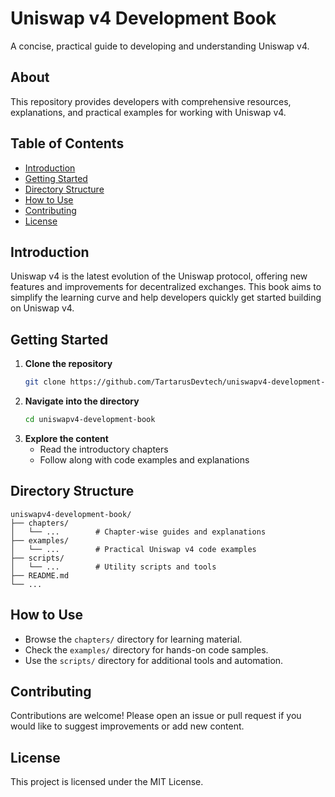 # Uniswap v4 Development Book

A concise, practical guide to developing and understanding Uniswap v4.

## About

This repository provides developers with comprehensive resources, explanations, and practical examples for working with Uniswap v4.

## Table of Contents

- [Introduction](#introduction)
- [Getting Started](#getting-started)
- [Directory Structure](#directory-structure)
- [How to Use](#how-to-use)
- [Contributing](#contributing)
- [License](#license)

## Introduction

Uniswap v4 is the latest evolution of the Uniswap protocol, offering new features and improvements for decentralized exchanges. This book aims to simplify the learning curve and help developers quickly get started building on Uniswap v4.

## Getting Started

1. **Clone the repository**
   ```sh
   git clone https://github.com/TartarusDevtech/uniswapv4-development-book.git
   ```
2. **Navigate into the directory**
   ```sh
   cd uniswapv4-development-book
   ```
3. **Explore the content**
   - Read the introductory chapters
   - Follow along with code examples and explanations

## Directory Structure

```
uniswapv4-development-book/
├── chapters/
│   └── ...        # Chapter-wise guides and explanations
├── examples/
│   └── ...        # Practical Uniswap v4 code examples
├── scripts/
│   └── ...        # Utility scripts and tools
├── README.md
└── ...
```

## How to Use

- Browse the `chapters/` directory for learning material.
- Check the `examples/` directory for hands-on code samples.
- Use the `scripts/` directory for additional tools and automation.

## Contributing

Contributions are welcome! Please open an issue or pull request if you would like to suggest improvements or add new content.

## License

This project is licensed under the MIT License.
